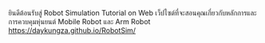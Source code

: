 ยินดีต้อนรับสู่ Robot Simulation Tutorial on Web เว็ปไซต์ที่จะสอนคุณเกี่ยวกับหลักการและการควบคุมหุ่นยนต์ Mobile Robot และ Arm Robot
https://daykungza.github.io/RobotSim/